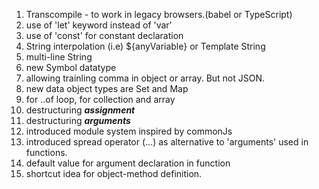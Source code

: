1. Transcompile -  to work in legacy browsers.\(babel or TypeScript\)
2. use of 'let' keyword instead of 'var'
3. use of 'const' for constant declaration
4. String interpolation \(i.e\) ${anyVariable} or Template String
5. multi-line String
6. new Symbol datatype
7. allowing trainling comma in object or array. But not JSON.
8. new data object types are  Set and Map
9. for ..of loop, for collection and array
10. destructuring **_assignment_**
11. destructuring **_arguments_**
12. introduced module system inspired by commonJs
13. introduced spread operator \(...\) as alternative to 'arguments' used in functions.
14. default value for argument declaration in function
15. shortcut idea for object-method definition.

